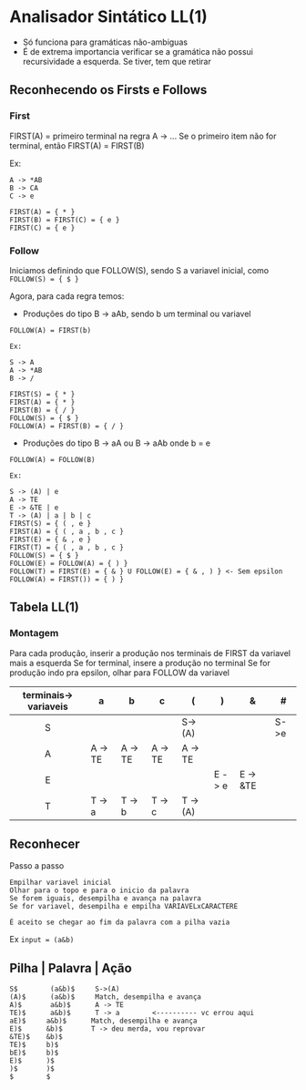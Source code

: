 # Analisador Sintático LL(1)

* Só funciona para gramáticas não-ambiguas
* É de extrema importancia verificar se a gramática não possui recursividade a esquerda. Se tiver, tem que retirar

## Reconhecendo os Firsts e Follows

### First

FIRST(A) = primeiro terminal na regra A -> ...
Se o primeiro item não for terminal, então FIRST(A) = FIRST(B)

Ex:
```
A -> *AB
B -> CA
C -> e

FIRST(A) = { * }
FIRST(B) = FIRST(C) = { e }
FIRST(C) = { e }
```

### Follow

Iniciamos definindo que FOLLOW(S), sendo S a variavel inicial, como `FOLLOW(S) = { $ }`

Agora, para cada regra temos:
* Produções do tipo B -> aAb, sendo b um terminal ou variavel

```
FOLLOW(A) = FIRST(b)

Ex:

S -> A
A -> *AB
B -> /

FIRST(S) = { * }
FIRST(A) = { * }
FIRST(B) = { / }
FOLLOW(S) = { $ }
FOLLOW(A) = FIRST(B) = { / }
```
* Produções do tipo B -> aA ou B -> aAb onde b = e

```
FOLLOW(A) = FOLLOW(B)

Ex:

S -> (A) | e
A -> TE
E -> &TE | e
T -> (A) | a | b | c
FIRST(S) = { ( , e }
FIRST(A) = { ( , a , b , c } 
FIRST(E) = { & , e }
FIRST(T) = { ( , a , b , c }
FOLLOW(S) = { $ }
FOLLOW(E) = FOLLOW(A) = { ) }
FOLLOW(T) = FIRST(E) = { & } U FOLLOW(E) = { & , ) } <- Sem epsilon
FOLLOW(A) = FIRST()) = { ) }
```

## Tabela LL(1)

### Montagem

Para cada produção, inserir a produção nos terminais de FIRST da variavel mais a esquerda
Se for terminal, insere a produção no terminal
Se for produção indo pra epsilon, olhar para FOLLOW da variavel

| terminais-> variaveis   	        | a | b | c | ( | ) | & | # |
|:-----------------------------------:	|---|---|---|---|---|---|---|
| S                                   	|   |   |   |S->(A)|   |   |S->e|
| A                                   	|A -> TE|A -> TE|A -> TE|A -> TE|   |   |   |
| E                                   	|   |   |   |   |E -> e|E -> &TE|   |
| T                                   	|T -> a|T -> b|T -> c|T -> (A)|   |   |   |

## Reconhecer
Passo a passo
```
Empilhar variavel inicial
Olhar para o topo e para o inicio da palavra
Se forem iguais, desempilha e avança na palavra
Se for variavel, desempilha e empilha VARIAVELxCARACTERE

É aceito se chegar ao fim da palavra com a pilha vazia
```
Ex `input = (a&b)`

Pilha  |   Palavra |   Ação
---
```
S$        (a&b)$     S->(A)
(A)$      (a&b)$     Match, desempilha e avança
A)$       a&b)$      A -> TE
TE)$      a&b)$      T -> a        <---------- vc errou aqui
aE)$     a&b)$      Match, desempilha e avança
E)$      &b)$       T -> deu merda, vou reprovar
&TE)$    &b)$
TE)$     b)$
bE)$     b)$
E)$      )$
)$       )$
$        $
```
